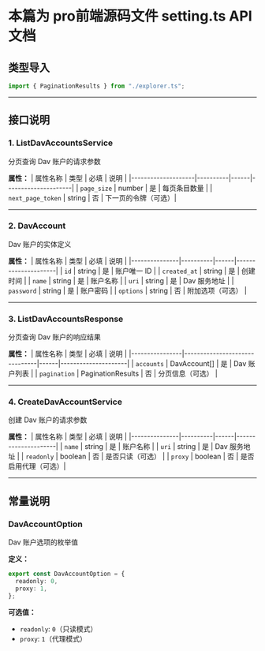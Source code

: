 # 本篇为 pro前端源码文件 setting.ts API 文档

## 类型导入
```typescript
import { PaginationResults } from "./explorer.ts";
```

---

## 接口说明

### 1. ListDavAccountsService
分页查询 Dav 账户的请求参数

**属性：**
| 属性名称          | 类型     | 必填 | 说明                |
|--------------------|----------|------|---------------------|
| `page_size`        | number   | 是   | 每页条目数量        |
| `next_page_token`  | string   | 否   | 下一页的令牌（可选）|

---

### 2. DavAccount
Dav 账户的实体定义

**属性：**
| 属性名称      | 类型     | 必填 | 说明                |
|---------------|----------|------|---------------------|
| `id`          | string   | 是   | 账户唯一 ID         |
| `created_at`  | string   | 是   | 创建时间            |
| `name`        | string   | 是   | 账户名称            |
| `uri`         | string   | 是   | Dav 服务地址        |
| `password`    | string   | 是   | 账户密码            |
| `options`     | string   | 否   | 附加选项（可选）    |

---

### 3. ListDavAccountsResponse
分页查询 Dav 账户的响应结果

**属性：**
| 属性名称       | 类型                          | 必填 | 说明                |
|----------------|-------------------------------|------|---------------------|
| `accounts`     | DavAccount[]                  | 是   | Dav 账户列表        |
| `pagination`   | PaginationResults             | 否   | 分页信息（可选）    |

---

### 4. CreateDavAccountService
创建 Dav 账户的请求参数

**属性：**
| 属性名称      | 类型     | 必填 | 说明                |
|---------------|----------|------|---------------------|
| `name`        | string   | 是   | 账户名称            |
| `uri`         | string   | 是   | Dav 服务地址        |
| `readonly`    | boolean  | 否   | 是否只读（可选）    |
| `proxy`       | boolean  | 否   | 是否启用代理（可选）|

---

## 常量说明

### DavAccountOption
Dav 账户选项的枚举值

**定义：**
```typescript
export const DavAccountOption = {
  readonly: 0,
  proxy: 1,
};
```

**可选值：**
- `readonly`: `0`（只读模式）
- `proxy`: `1`（代理模式）